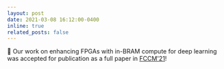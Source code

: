 ```yaml
---
layout: post
date: 2021-03-08 16:12:00-0400
inline: true
related_posts: false
---
```


📜 Our work on enhancing FPGAs with in-BRAM compute for deep learning was accepted for publication as a full paper in [FCCM'21](https://www.fccm.org/past/2021/)!